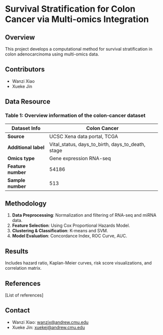 # Survival Stratification for Colon Cancer via Multi-omics Integration

## Overview
This project develops a computational method for survival stratification in colon adenocarcinoma using multi-omics data.

## Contributors
- Wanzi Xiao
- Xueke Jin

## Data Resource
### Table 1: Overview information of the colon-cancer dataset

| Dataset Info     | Colon Cancer                           |
|------------------|----------------------------------------|
| **Source**       | UCSC Xena data portal, TCGA            |
| **Additional label** | Vital_status, days_to_birth, days_to_death, stage |
| **Omics type**   | Gene expression RNA-seq  | miRNA expression          |
| **Feature number** | 54186                          | 1881                     |
| **Sample number**  | 513                             | 462                      |


## Methodology
1. **Data Preprocessing**: Normalization and filtering of RNA-seq and miRNA data.
2. **Feature Selection**: Using Cox Proportional Hazards Model.
3. **Clustering & Classification**: K-means and SVM.
4. **Model Evaluation**: Concordance Index, ROC Curve, AUC.

## Results
Includes hazard ratio, Kaplan-Meier curves, risk score visualizations, and correlation matrix.

## References
[List of references]

## Contact
- Wanzi Xiao: <wanzix@andrew.cmu.edu>
- Xueke Jin: <xuekej@andrew.cmu.edu>
